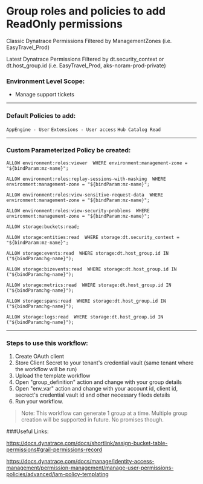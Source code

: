 # Group roles and policies to add ReadOnly permissions



Classic Dynatrace Permissions Filtered by ManagementZones (i.e. EasyTravel_Prod)

Latest Dynatrace Permissions Filtered by dt.security_context or dt.host_group.id (i.e. EasyTravel_Prod, aks-noram-prod-private)

### Environment Level Scope:

* Manage support tickets


---


### Default Policies to add:

`AppEngine - User`
`Extensions - User access`
`Hub Catalog Read`


---


### Custom Parameterized Policy be created:

 `ALLOW environment:roles:viewer 
 WHERE environment:management-zone = "${bindParam:mz-name}";`
 
 `ALLOW environment:roles:replay-sessions-with-masking 
 WHERE environment:management-zone = "${bindParam:mz-name}";`
 
`ALLOW environment:roles:view-sensitive-request-data 
WHERE environment:management-zone = "${bindParam:mz-name}";`
 
 `ALLOW environment:roles:view-security-problems 
 WHERE environment:management-zone = "${bindParam:mz-name}";`

`ALLOW storage:buckets:read;`

`ALLOW storage:entities:read 
WHERE storage:dt.security_context = "${bindParam:mz-name}";`

`ALLOW storage:events:read 
WHERE storage:dt.host_group.id IN ("${bindParam:hg-name}");`

`ALLOW storage:bizevents:read 
WHERE storage:dt.host_group.id IN ("${bindParam:hg-name}");`

`ALLOW storage:metrics:read 
WHERE storage:dt.host_group.id IN ("${bindParam:hg-name}");`

`ALLOW storage:spans:read 
WHERE storage:dt.host_group.id IN ("${bindParam:hg-name}");`

`ALLOW storage:logs:read 
WHERE storage:dt.host_group.id IN ("${bindParam:hg-name}");`


---


### Steps to use this workflow:

1. Create OAuth client
2. Store Client Secret to your tenant's credential vault (same tenant where the workflow will be run)
3. Upload the template workflow
4. Open "group_definition" action and change <REPLACE-PLACEHOLDER> with your group details
5. Open "env_var" action and change <REPLACE-PLACEHOLDER> with your account id, client id, secrect's credential vault id and other necessary fileds details
6. Run your workflow.

> Note: This workflow can generate 1 group at a time. Multiple group creation will be supported in future. No promises though.


###Useful Links:

https://docs.dynatrace.com/docs/shortlink/assign-bucket-table-permissions#grail-permissions-record

https://docs.dynatrace.com/docs/manage/identity-access-management/permission-management/manage-user-permissions-policies/advanced/iam-policy-templating
